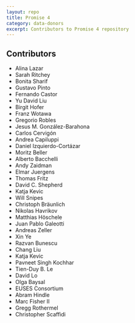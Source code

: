 ```yaml
---
layout: repo
title: Promise 4
category: data-donors
excerpt: Contributors to Promise 4 repository
---
```


## Contributors

 * Alina Lazar
 * Sarah Ritchey
 * Bonita Sharif
 * Gustavo Pinto
 * Fernando Castor
 * Yu David Liu
 * Birgit Hofer
 * Franz Wotawa
 * Gregorio Robles
 * Jesus M. González-Barahona
 * Carlos Cervigón
 * Andrea Capiluppi
 * Daniel Izquierdo-Cortázar
 * Moritz Beller 
 * Alberto Bacchelli
 * Andy Zaidman 
 * Elmar Juergens 
 * Thomas Fritz
 * David C. Shepherd
 * Katja Kevic
 * Will Snipes
 * Christoph Bräunlich
 * Nikolas Havrikov
 * Matthias Höschele
 * Juan Pablo Galeotti
 * Andreas Zeller
 * Xin Ye
 * Razvan Bunescu
 * Chang Liu
 * Katja Kevic
 * Pavneet Singh Kochhar
 * Tien-Duy B. Le
 * David Lo
 * Olga Baysal
 * EUSES Consortium
 * Abram Hindle
 * Marc Fisher II
 * Gregg Rothermel
 * Christopher Scaffidi
